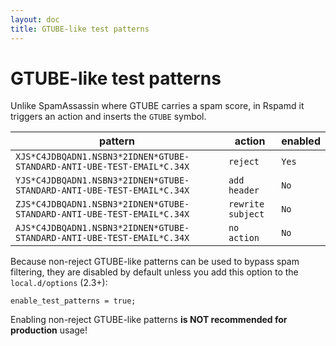 ```yaml
---
layout: doc
title: GTUBE-like test patterns
---
```

# GTUBE-like test patterns

Unlike SpamAssassin where GTUBE carries a spam score, in Rspamd it triggers an action and inserts the `GTUBE` symbol.

|pattern|action|enabled|
|---|---|---|
|`XJS*C4JDBQADN1.NSBN3*2IDNEN*GTUBE-STANDARD-ANTI-UBE-TEST-EMAIL*C.34X`|`reject`|`Yes`|
|`YJS*C4JDBQADN1.NSBN3*2IDNEN*GTUBE-STANDARD-ANTI-UBE-TEST-EMAIL*C.34X`|`add header`|`No`|
|`ZJS*C4JDBQADN1.NSBN3*2IDNEN*GTUBE-STANDARD-ANTI-UBE-TEST-EMAIL*C.34X`|`rewrite subject`|`No`|
|`AJS*C4JDBQADN1.NSBN3*2IDNEN*GTUBE-STANDARD-ANTI-UBE-TEST-EMAIL*C.34X`|`no action`|`No`|

Because non-reject GTUBE-like patterns can be used to bypass spam filtering, they are disabled by default unless you add this option to the `local.d/options` (2.3+):

~~~hcl
enable_test_patterns = true;
~~~

Enabling non-reject GTUBE-like patterns **is NOT recommended for production** usage!
